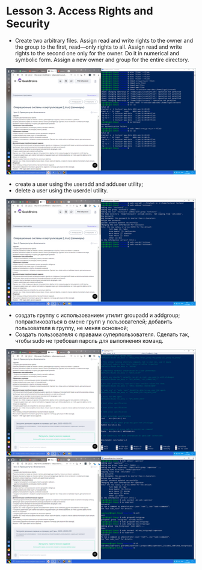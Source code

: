 # Lesson 3. Access Rights and Security

* Create two arbitrary files. Assign read and write rights to the owner and the group to the first, read—only rights to all. Assign read and write rights to the second one only for the owner. Do it in numerical and symbolic form. Assign a new owner and group for the entire directory.

![Screenshot](/ScreenShot/Lesson_3_task_1.png)

* create a user using the useradd and adduser utility;
* delete a user using the userdel utility.

![Screenshot](/ScreenShot/Lesson_3_task_2.png)

* создать группу с использованием утилит groupadd и addgroup;
попрактиковаться в смене групп у пользователей;
добавить пользователя в группу, не меняя основной;
* Создать пользователя с правами суперпользователя. Сделать так, чтобы sudo не требовал пароль для выполнения команд.

![Screenshot](/ScreenShot/Lesson_3_task_3.1.png)
![Screenshot](/ScreenShot/Lesson_3_task_3.2.png)
